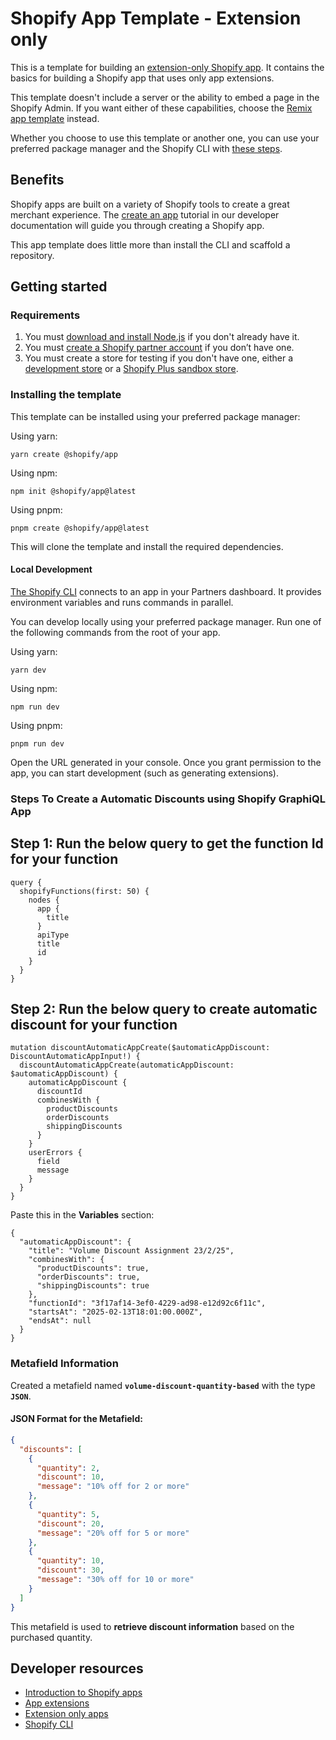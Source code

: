 # Shopify App Template - Extension only

This is a template for building an [extension-only Shopify app](https://shopify.dev/docs/apps/build/app-extensions/build-extension-only-app). It contains the basics for building a Shopify app that uses only app extensions.

This template doesn't include a server or the ability to embed a page in the Shopify Admin. If you want either of these capabilities, choose the [Remix app template](https://github.com/Shopify/shopify-app-template-remix) instead.

Whether you choose to use this template or another one, you can use your preferred package manager and the Shopify CLI with [these steps](#installing-the-template).

## Benefits

Shopify apps are built on a variety of Shopify tools to create a great merchant experience. The [create an app](https://shopify.dev/docs/apps/getting-started/create) tutorial in our developer documentation will guide you through creating a Shopify app.

This app template does little more than install the CLI and scaffold a repository.

## Getting started

### Requirements

1. You must [download and install Node.js](https://nodejs.org/en/download/) if you don't already have it.
1. You must [create a Shopify partner account](https://partners.shopify.com/signup) if you don’t have one.
1. You must create a store for testing if you don't have one, either a [development store](https://help.shopify.com/en/partners/dashboard/development-stores#create-a-development-store) or a [Shopify Plus sandbox store](https://help.shopify.com/en/partners/dashboard/managing-stores/plus-sandbox-store).

### Installing the template

This template can be installed using your preferred package manager:

Using yarn:

```shell
yarn create @shopify/app
```

Using npm:

```shell
npm init @shopify/app@latest
```

Using pnpm:

```shell
pnpm create @shopify/app@latest
```

This will clone the template and install the required dependencies.

#### Local Development

[The Shopify CLI](https://shopify.dev/docs/apps/tools/cli) connects to an app in your Partners dashboard. It provides environment variables and runs commands in parallel.

You can develop locally using your preferred package manager. Run one of the following commands from the root of your app.

Using yarn:

```shell
yarn dev
```

Using npm:

```shell
npm run dev
```

Using pnpm:

```shell
pnpm run dev
```

Open the URL generated in your console. Once you grant permission to the app, you can start development (such as generating extensions).

### **Steps To Create a Automatic Discounts using Shopify GraphiQL App**

## **Step 1: Run the below query to get the function Id for your function**
```
query {
  shopifyFunctions(first: 50) {
    nodes {
      app {
        title
      }
      apiType
      title
      id
    }
  }
}
```
## **Step 2: Run the below query to create automatic discount for your function**
```
mutation discountAutomaticAppCreate($automaticAppDiscount: DiscountAutomaticAppInput!) {
  discountAutomaticAppCreate(automaticAppDiscount: $automaticAppDiscount) {
    automaticAppDiscount {
      discountId
      combinesWith {
        productDiscounts
        orderDiscounts
        shippingDiscounts
      }
    }
    userErrors {
      field
      message
    }
  }
}
```
Paste this in the **Variables** section:
```
{
  "automaticAppDiscount": {
    "title": "Volume Discount Assignment 23/2/25",
    "combinesWith": {
      "productDiscounts": true,
      "orderDiscounts": true,
      "shippingDiscounts": true
    },
    "functionId": "3f17af14-3ef0-4229-ad98-e12d92c6f11c",
    "startsAt": "2025-02-13T18:01:00.000Z",
    "endsAt": null
  }
}
```
### **Metafield Information**  

Created a metafield named **`volume-discount-quantity-based`** with the type **`JSON`**.  

#### **JSON Format for the Metafield:**  
```json
{
  "discounts": [
    {
      "quantity": 2,
      "discount": 10,
      "message": "10% off for 2 or more"
    },
    {
      "quantity": 5,
      "discount": 20,
      "message": "20% off for 5 or more"
    },
    {
      "quantity": 10,
      "discount": 30,
      "message": "30% off for 10 or more"
    }
  ]
}
```
This metafield is used to **retrieve discount information** based on the purchased quantity.

## Developer resources

- [Introduction to Shopify apps](https://shopify.dev/docs/apps/getting-started)
- [App extensions](https://shopify.dev/docs/apps/build/app-extensions)
- [Extension only apps](https://shopify.dev/docs/apps/build/app-extensions/build-extension-only-app)
- [Shopify CLI](https://shopify.dev/docs/apps/tools/cli)
